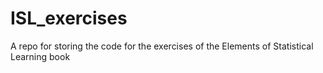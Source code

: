 # ISL_exercises
A repo for storing the code for the exercises of the Elements of Statistical Learning book
